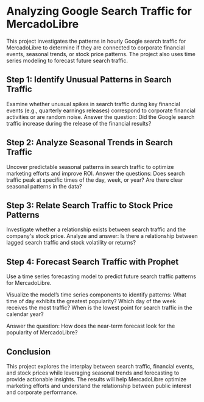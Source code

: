 # Analyzing Google Search Traffic for MercadoLibre

This project investigates the patterns in hourly Google search traffic for MercadoLibre to determine if they are connected to corporate financial events, seasonal trends, or stock price patterns. The project also uses time 
series modeling to forecast future search traffic. 

## Step 1: Identify Unusual Patterns in Search Traffic
Examine whether unusual spikes in search traffic during key financial events (e.g., quarterly earnings releases) correspond to corporate financial activities or are random noise.
Answer the question:
Did the Google search traffic increase during the release of the financial results?

## Step 2: Analyze Seasonal Trends in Search Traffic
Uncover predictable seasonal patterns in search traffic to optimize marketing efforts and improve ROI.
Answer the questions:
Does search traffic peak at specific times of the day, week, or year?
Are there clear seasonal patterns in the data?

## Step 3: Relate Search Traffic to Stock Price Patterns
Investigate whether a relationship exists between search traffic and the company's stock price.
Analyze and answer:
Is there a relationship between lagged search traffic and stock volatility or returns?

## Step 4: Forecast Search Traffic with Prophet
Use a time series forecasting model to predict future search traffic patterns for MercadoLibre.

Visualize the model’s time series components to identify patterns:
What time of day exhibits the greatest popularity?
Which day of the week receives the most traffic?
When is the lowest point for search traffic in the calendar year?

Answer the question:
How does the near-term forecast look for the popularity of MercadoLibre?

## Conclusion
This project explores the interplay between search traffic, financial events, and stock prices while leveraging seasonal trends and forecasting to provide actionable insights. The results will help MercadoLibre optimize marketing efforts and understand the relationship between public interest and corporate performance.

